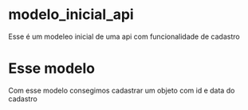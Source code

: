 # modelo_inicial_api
Esse é um modeleo inicial de uma api com funcionalidade de cadastro 

# Esse modelo
 Com esse modelo consegimos cadastrar um objeto com id e data do cadastro
 

